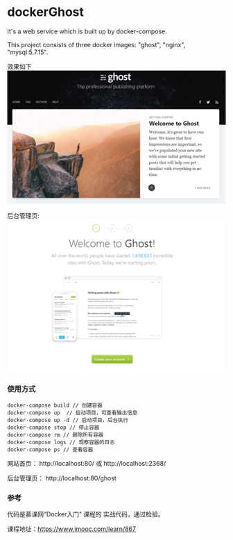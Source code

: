 # dockerGhost
It's a web service which is built up by docker-compose.

This project consists of three docker images: "ghost", "nginx", "mysql:5.7.15".

效果如下
![image](ghost.png)

后台管理页:
![image](ghost2.png)

### 使用方式

```
docker-compose build // 创建容器
docker-compose up  // 启动项目，可查看输出信息
docker-compose up -d // 启动项目，后台执行
docker-compose stop // 停止容器
docker-compose rm // 删除所有容器
docker-compose logs // 观察容器的日志
docker-compose ps // 查看容器
```

网站首页：
http://localhost:80/
或
http://localhost:2368/

后台管理页：
http://localhost:80/ghost


### 参考
代码是慕课网“Docker入门” 课程的 实战代码，通过检验。

课程地址：https://www.imooc.com/learn/867

